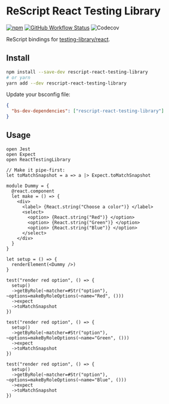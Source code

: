# ReScript React Testing Library

[![npm](https://img.shields.io/npm/v/rescript-react-testing-library?label=version&style=flat-square)](https://www.npmjs.com/package/rescript-react-testing-library)
[![GitHub Workflow Status](https://img.shields.io/github/workflow/status/brnrdog/rescript-react-testing-library/Release?style=flat-square)](https://github.com/brnrdog/rescript-react-testing-library/actions/workflows/release.yml)
![Codecov](https://img.shields.io/codecov/c/github/brnrdog/rescript-react-testing-library?style=flat-square)

ReScript bindings for [testing-library/react](https://github.com/testing-library/react-testing-library/).

## Install

```bash
npm install --save-dev rescript-react-testing-library
# or yarn
yarn add --dev rescript-react-testing-library
```

Update your bsconfig file:

```json
{
  "bs-dev-dependencies": ["rescript-react-testing-library"]
}
```

## Usage

```res
open Jest
open Expect
open ReactTestingLibrary

// Make it pipe-first:
let toMatchSnapshot = a => a |> Expect.toMatchSnapshot

module Dummy = {
  @react.component
  let make = () => {
    <div>
      <label> {React.string("Choose a color")} </label>
      <select>
        <option> {React.string("Red")} </option>
        <option> {React.string("Green")} </option>
        <option> {React.string("Blue")} </option>
      </select>
    </div>
  }
}

let setup = () => {
  renderElement(<Dummy />)
}

test("render red option", () => {
  setup()
  ->getByRole(~matcher=#Str("option"), ~options=makeByRoleOptions(~name="Red", ()))
  ->expect
  ->toMatchSnapshot
})

test("render red option", () => {
  setup()
  ->getByRole(~matcher=#Str("option"), ~options=makeByRoleOptions(~name="Green", ()))
  ->expect
  ->toMatchSnapshot
})

test("render red option", () => {
  setup()
  ->getByRole(~matcher=#Str("option"), ~options=makeByRoleOptions(~name="Blue", ()))
  ->expect
  ->toMatchSnapshot
})

```
